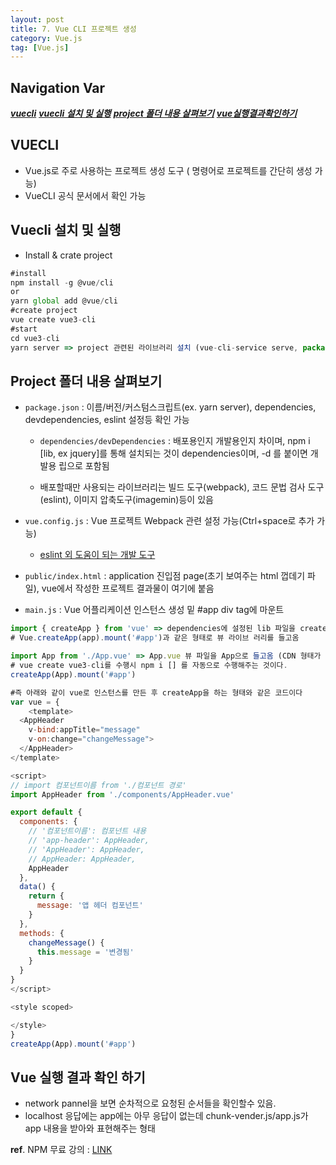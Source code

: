 ```yaml
---
layout: post
title: 7. Vue CLI 프로젝트 생성
category: Vue.js
tag: [Vue.js]
---
```


## Navigation Var

***[vuecli](#vuecli)***
***[vuecli 설치 및 실행](#vuecli-설치-및-실행)***
***[project 폴더 내용 살펴보기](#project-폴더-내용-살펴보기)***
***[vue실행결과확인하기](#vue-실행-결과-확인-하기)***

## VUECLI
- Vue.js로 주로 사용하는 프로젝트 생성 도구 ( 명령어로 프로젝트를 간단히 생성 가능)
- VueCLI 공식 문서에서 확인 가능


## Vuecli 설치 및 실행

- Install & crate project

```javascript
#install
npm install -g @vue/cli
or
yarn global add @vue/cli
#create project
vue create vue3-cli
#start
cd vue3-cli
yarn server => project 관련된 라이브러리 설치 (vue-cli-service serve, package.json에서 확인가능)
```

## Project 폴더 내용 살펴보기

- `package.json` : 이름/버전/커스텀스크립트(ex. yarn server), dependencies, devdependencies, eslint 설정등 확인 가능

    + `dependencies/devDependencies` : 배포용인지 개발용인지 차이며, npm i [lib, ex jquery]를 통해 설치되는 것이 dependencies이며, -d 를 붙이면 개발용 립으로 포함됨

    + 배포할때만 사용되는 라이브러리는 빌드 도구(webpack), 코드 문법 검사 도구(eslint), 이미지 압축도구(imagemin)등이 있음

- `vue.config.js` : Vue 프로젝트 Webpack 관련 설정 가능(Ctrl+space로 추가 가능)
    + [eslint 외 도움이 되는 개발 도구](https://joshua1988.github.io/web-development/vuejs/boost-productivity/)

- `public/index.html` : application 진입점 page(초기 보여주는 html 껍데기 파일), vue에서 작성한 프로젝트 결과물이 여기에 붙음

- `main.js` : Vue 어플리케이션 인스턴스 생성 밑 #app div tag에 마운트

```javascript
import { createApp } from 'vue' => dependencies에 설정된 lib 파일을 createApp으로 들고옴
# Vue.createApp(app).mount('#app')과 같은 형태로 뷰 라이브 러리를 들고옴

import App from './App.vue' => App.vue 뷰 파일을 App으로 들고옴 (CDN 형태가 아니라 npm 저장소에 있는 라이브러리를 프로젝트 node_modules 밑에 설치된 라이브러리를 가져온다)
# vue create vue3-cli를 수행시 npm i [] 를 자동으로 수행해주는 것이다.
createApp(App).mount('#app')

#즉 아래와 같이 vue로 인스턴스를 만든 후 createApp을 하는 형태와 같은 코드이다
var vue = {
    <template>
  <AppHeader 
    v-bind:appTitle="message"
    v-on:change="changeMessage">
  </AppHeader>
</template>

<script>
// import 컴포넌트이름 from './컴포넌트 경로'
import AppHeader from './components/AppHeader.vue'

export default {
  components: {
    // '컴포넌트이름': 컴포넌트 내용
    // 'app-header': AppHeader,
    // 'AppHeader': AppHeader,
    // AppHeader: AppHeader,
    AppHeader
  },
  data() {
    return {
      message: '앱 헤더 컴포넌트'
    }
  },
  methods: {
    changeMessage() {
      this.message = '변경됨'
    }
  }
}
</script>

<style scoped>

</style>
}
createApp(App).mount('#app')
```

## Vue 실행 결과 확인 하기
- network pannel을 보면 순차적으로 요청된 순서들을 확인할수 있음.
- localhost 응답에는 app에는 아무 응답이 없는데 chunk-vender.js/app.js가 app 내용을 받아와 표현해주는 형태

__ref__. NPM 무료 강의 : [LINK](https://www.inflearn.com/course/lecture?ourseSlug=%ED%94%84%EB%9F%B0%ED%8A%B8%EC%97%94%EB%93%9C-%EC%9B%B9%ED%8C%A9&unitId=37371)